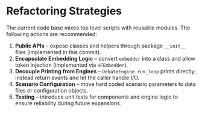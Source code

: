 # Refactoring Strategies

The current code base mixes top level scripts with reusable modules. The following actions are recommended:

1. **Public APIs** – expose classes and helpers through package `__init__` files (implemented in this commit).
2. **Encapsulate Embedding Logic** – convert `embedder` into a class and allow token injection (implemented via `HFEmbedder`).
3. **Decouple Printing from Engines** – `DebateEngine.run_loop` prints directly; instead return events and let the caller handle I/O.
4. **Scenario Configuration** – move hard coded scenario parameters to data files or configuration objects.
5. **Testing** – introduce unit tests for components and engine logic to ensure reliability during future expansions.

